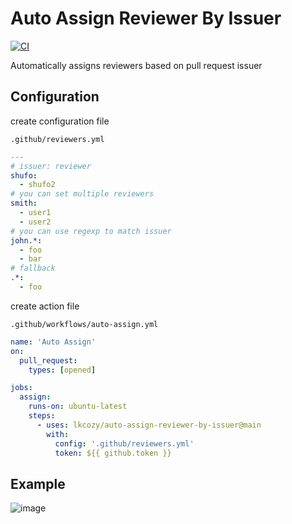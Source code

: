 # Auto Assign Reviewer By Issuer

[![CI](https://github.com/lkcozy/auto-assign-reviewer-by-issuer/actions/workflows/unit-test.yml/badge.svg)](https://github.com/lkcozy/auto-assign-reviewer-by-issuer/actions/workflows/unit-test.yml)

Automatically assigns reviewers based on pull request issuer

## Configuration

create configuration file

`.github/reviewers.yml`

```yaml
---
# issuer: reviewer
shufo:
  - shufo2
# you can set multiple reviewers
smith:
  - user1
  - user2
# you can use regexp to match issuer
john.*:
  - foo
  - bar
# fallback
.*:
  - foo
```

create action file

`.github/workflows/auto-assign.yml`

```yaml
name: 'Auto Assign'
on:
  pull_request:
    types: [opened]

jobs:
  assign:
    runs-on: ubuntu-latest
    steps:
      - uses: lkcozy/auto-assign-reviewer-by-issuer@main
        with:
          config: '.github/reviewers.yml'
          token: ${{ github.token }}
```

## Example

![image](https://user-images.githubusercontent.com/1641039/78471193-71573200-776a-11ea-9b40-810c2d63270e.png)

